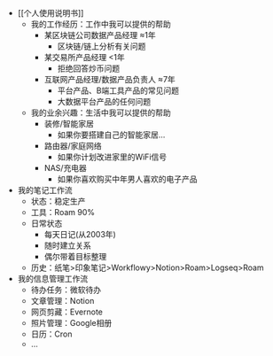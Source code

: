 - [[个人使用说明书]]
    - 我的工作经历：工作中我可以提供的帮助
        - 某区块链公司数据产品经理 ≈1年
            - 区块链/链上分析有关问题
        - 某交易所产品经理 <1年
            - 拒绝回答炒币问题
        - 互联网产品经理/数据产品负责人 ≈7年
            - 平台产品、B端工具产品的常见问题
            - 大数据平台产品的任何问题
    - 我的业余兴趣：生活中我可以提供的帮助
        - 装修/智能家居
            - 如果你要搭建自己的智能家居…
        - 路由器/家庭网络
            - 如果你计划改进家里的WiFi信号
        - NAS/充电器
            - 如果你喜欢购买中年男人喜欢的电子产品
- 我的笔记工作流
    - 状态：稳定生产
    - 工具：Roam 90%
    - 日常状态
        - 每天日记(从2003年)
        - 随时建立关系
        - 偶尔带着目标整理
    - 历史：纸笔>印象笔记>Workflowy>Notion>Roam>Logseq>Roam
- 我的信息管理工作流
    - 待办任务：微软待办
    - 文章管理：Notion
    - 网页剪藏：Evernote
    - 照片管理：Google相册
    - 日历：Cron
    - …
